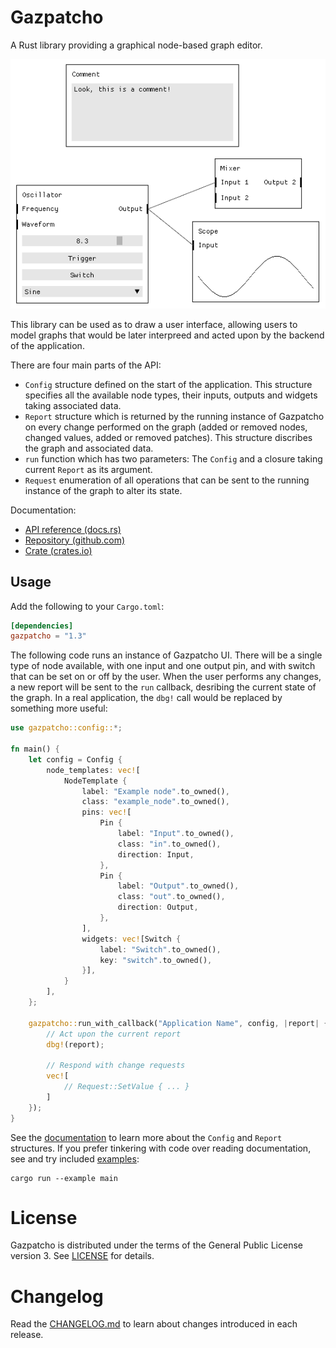 # Gazpatcho

A Rust library providing a graphical node-based graph editor.

<p align="center">
  <img src="examples/main.png" alt="Example" />
</p>

This library can be used as to draw a user interface, allowing users to model
graphs that would be later interpreed and acted upon by the backend of the
application.

There are four main parts of the API:

* `Config` structure defined on the start of the application. This structure
  specifies all the available node types, their inputs, outputs and widgets
  taking associated data.
* `Report` structure which is returned by the running instance of Gazpatcho on
  every change performed on the graph (added or removed nodes, changed values,
  added or removed patches). This structure discribes the graph and associated
  data.
* `run` function which has two parameters: The `Config` and a closure taking
  current `Report` as its argument.
* `Request` enumeration of all operations that can be sent to the running
  instance of the graph to alter its state.

Documentation:

* [API reference (docs.rs)](https://docs.rs/gazpatcho)
* [Repository (github.com)](https://github.com/zlosynth/gazpatcho)
* [Crate (crates.io)](https://crates.io/crates/gazpatcho)

## Usage

Add the following to your `Cargo.toml`:

``` toml
[dependencies]
gazpatcho = "1.3"
```

The following code runs an instance of Gazpatcho UI. There will be a single type
of node available, with one input and one output pin, and with switch that can
be set on or off by the user. When the user performs any changes, a new report
will be sent to the `run` callback, desribing the current state of the graph. In
a real application, the `dbg!` call would be replaced by something more useful:

``` rust
use gazpatcho::config::*;

fn main() {
    let config = Config {
        node_templates: vec![
            NodeTemplate {
                label: "Example node".to_owned(),
                class: "example_node".to_owned(),
                pins: vec![
                    Pin {
                        label: "Input".to_owned(),
                        class: "in".to_owned(),
                        direction: Input,
                    },
                    Pin {
                        label: "Output".to_owned(),
                        class: "out".to_owned(),
                        direction: Output,
                    },
                ],
                widgets: vec![Switch {
                    label: "Switch".to_owned(),
                    key: "switch".to_owned(),
                }],
            }
        ],
    };

    gazpatcho::run_with_callback("Application Name", config, |report| {
        // Act upon the current report
        dbg!(report);

        // Respond with change requests
        vec![
            // Request::SetValue { ... }
        ]
    });
}
```

See the [documentation](https://docs.rs/gazpatcho) to learn more about the
`Config` and `Report` structures. If you prefer tinkering with code over reading
documentation, see and try included [examples](examples/):

``` shell
cargo run --example main
```

# License

Gazpatcho is distributed under the terms of the General Public License
version 3. See [LICENSE](LICENSE) for details.

# Changelog

Read the [CHANGELOG.md](CHANGELOG.md) to learn about changes introduced in each
release.

